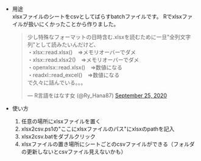 - 用途  
xlsxファイルのシートをcsvとしてばらすbatchファイルです。
Rでxlsxファイルが扱いにくかったことから作りました。

  <blockquote class="twitter-tweet"><p lang="ja" dir="ltr">少し特殊なフォーマットの日時含む.xlsxを読むために一旦&quot;全列文字列&quot;として読みたいんだけど、<br>・xlsx::read.xlsx()　⇒メモリオーバーでダメ<br>・xlsx::read.xlsx2()　⇒メモリオーバーでダメ<br>・openxlsx::read.xlsx()　⇒数値になる<br>・readxl::read_excel()　⇒数値になる<br>で久々に詰んでいる。。。</p>&mdash; R言語をはなす女 (@Ry_Hana87) <a href="https://twitter.com/Ry_Hana87/status/1309502187060387840?ref_src=twsrc%5Etfw">September 25, 2020</a></blockquote> <script async src="https://platform.twitter.com/widgets.js" charset="utf-8"></script>

- 使い方
  1. 任意の場所にxlsxファイルを置く
  2. xlsx2csv.ps1の"ここにxlsxファイルのパス"にxlsxのpathを記入
  3. xlsx2csv.batをダブルクリック
  4. xlsxファイルの置き場所にシートごとのcsvファイルができる（フォルダの更新しないとcsvファイル見えないかも）
